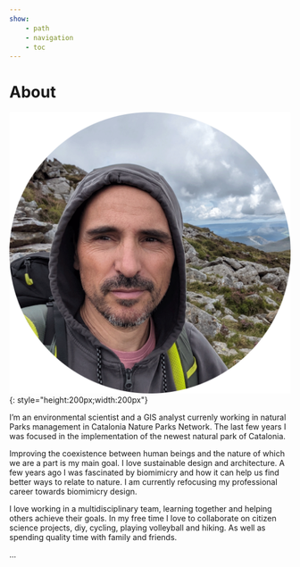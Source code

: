 ```yaml
---
show:
    - path
    - navigation
    - toc
---
```

# About

![Me](../images/Me.png){: style="height:200px;width:200px"}


I’m an environmental scientist and a GIS analyst currenly working in natural Parks management in Catalonia Nature Parks Network. The last few years I was focused in the implementation of the newest natural park of Catalonia. 

Improving the coexistence between human beings and the nature of which we are a part is my main goal. I love sustainable design and architecture. A few years ago I was fascinated by biomimicry and how it can help us find better ways to relate to nature.  I am currently refocusing my professional career towards biomimicry design.

I love working in a multidisciplinary team, learning together and helping others achieve their goals. In my free time I love to collaborate on citizen science projects, diy, cycling, playing volleyball and hiking. As well as spending quality time with family and friends.

...
